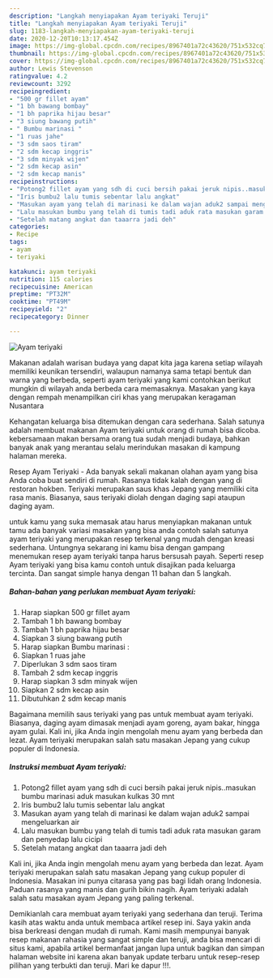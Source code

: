 ```yaml
---
description: "Langkah menyiapakan Ayam teriyaki Teruji"
title: "Langkah menyiapakan Ayam teriyaki Teruji"
slug: 1183-langkah-menyiapakan-ayam-teriyaki-teruji
date: 2020-12-20T10:13:17.454Z
image: https://img-global.cpcdn.com/recipes/8967401a72c43620/751x532cq70/ayam-teriyaki-foto-resep-utama.jpg
thumbnail: https://img-global.cpcdn.com/recipes/8967401a72c43620/751x532cq70/ayam-teriyaki-foto-resep-utama.jpg
cover: https://img-global.cpcdn.com/recipes/8967401a72c43620/751x532cq70/ayam-teriyaki-foto-resep-utama.jpg
author: Lewis Stevenson
ratingvalue: 4.2
reviewcount: 3292
recipeingredient:
- "500 gr fillet ayam"
- "1 bh bawang bombay"
- "1 bh paprika hijau besar"
- "3 siung bawang putih"
- " Bumbu marinasi "
- "1 ruas jahe"
- "3 sdm saos tiram"
- "2 sdm kecap inggris"
- "3 sdm minyak wijen"
- "2 sdm kecap asin"
- "2 sdm kecap manis"
recipeinstructions:
- "Potong2 fillet ayam yang sdh di cuci bersih pakai jeruk nipis..masukan bumbu marinasi aduk masukan kulkas 30 mnt"
- "Iris bumbu2 lalu tumis sebentar lalu angkat"
- "Masukan ayam yang telah di marinasi ke dalam wajan aduk2 sampai mengeluarkan air"
- "Lalu masukan bumbu yang telah di tumis tadi aduk rata masukan garam dan penyedap lalu cicipi"
- "Setelah matang angkat dan taaarra jadi deh"
categories:
- Recipe
tags:
- ayam
- teriyaki

katakunci: ayam teriyaki 
nutrition: 115 calories
recipecuisine: American
preptime: "PT32M"
cooktime: "PT49M"
recipeyield: "2"
recipecategory: Dinner

---
```



![Ayam teriyaki](https://img-global.cpcdn.com/recipes/8967401a72c43620/751x532cq70/ayam-teriyaki-foto-resep-utama.jpg)

Makanan adalah warisan budaya yang dapat kita jaga karena setiap wilayah memiliki keunikan tersendiri, walaupun namanya sama tetapi bentuk dan warna yang berbeda, seperti ayam teriyaki yang kami contohkan berikut mungkin di wilayah anda berbeda cara memasaknya. Masakan yang kaya dengan rempah menampilkan ciri khas yang merupakan keragaman Nusantara

Kehangatan keluarga bisa ditemukan dengan cara sederhana. Salah satunya adalah membuat makanan Ayam teriyaki untuk orang di rumah bisa dicoba. kebersamaan makan bersama orang tua sudah menjadi budaya, bahkan banyak anak yang merantau selalu merindukan masakan di kampung halaman mereka.

Resep Ayam Teriyaki - Ada banyak sekali makanan olahan ayam yang bisa Anda coba buat sendiri di rumah. Rasanya tidak kalah dengan yang di restoran hokben. Teriyaki merupakan saus khas Jepang yang memiliki cita rasa manis. Biasanya, saus teriyaki diolah dengan daging sapi ataupun daging ayam.

untuk kamu yang suka memasak atau harus menyiapkan makanan untuk tamu ada banyak variasi masakan yang bisa anda contoh salah satunya ayam teriyaki yang merupakan resep terkenal yang mudah dengan kreasi sederhana. Untungnya sekarang ini kamu bisa dengan gampang menemukan resep ayam teriyaki tanpa harus bersusah payah.
Seperti resep Ayam teriyaki yang bisa kamu contoh untuk disajikan pada keluarga tercinta. Dan sangat simple hanya dengan 11 bahan dan 5 langkah.


<!--inarticleads1-->

##### Bahan-bahan yang perlukan membuat Ayam teriyaki:

1. Harap siapkan 500 gr fillet ayam
1. Tambah 1 bh bawang bombay
1. Tambah 1 bh paprika hijau besar
1. Siapkan 3 siung bawang putih
1. Harap siapkan  Bumbu marinasi :
1. Siapkan 1 ruas jahe
1. Diperlukan 3 sdm saos tiram
1. Tambah 2 sdm kecap inggris
1. Harap siapkan 3 sdm minyak wijen
1. Siapkan 2 sdm kecap asin
1. Dibutuhkan 2 sdm kecap manis


Bagaimana memilih saus teriyaki yang pas untuk membuat ayam teriyaki. Biasanya, daging ayam dimasak menjadi ayam goreng, ayam bakar, hingga ayam gulai. Kali ini, jika Anda ingin mengolah menu ayam yang berbeda dan lezat. Ayam teriyaki merupakan salah satu masakan Jepang yang cukup populer di Indonesia. 

<!--inarticleads2-->

##### Instruksi membuat  Ayam teriyaki:

1. Potong2 fillet ayam yang sdh di cuci bersih pakai jeruk nipis..masukan bumbu marinasi aduk masukan kulkas 30 mnt
1. Iris bumbu2 lalu tumis sebentar lalu angkat
1. Masukan ayam yang telah di marinasi ke dalam wajan aduk2 sampai mengeluarkan air
1. Lalu masukan bumbu yang telah di tumis tadi aduk rata masukan garam dan penyedap lalu cicipi
1. Setelah matang angkat dan taaarra jadi deh


Kali ini, jika Anda ingin mengolah menu ayam yang berbeda dan lezat. Ayam teriyaki merupakan salah satu masakan Jepang yang cukup populer di Indonesia. Masakan ini punya citarasa yang pas bagi lidah orang Indonesia. Paduan rasanya yang manis dan gurih bikin nagih. Ayam teriyaki adalah salah satu masakan ayam Jepang yang paling terkenal. 

Demikianlah cara membuat ayam teriyaki yang sederhana dan teruji. Terima kasih atas waktu anda untuk membaca artikel resep ini. Saya yakin anda bisa berkreasi dengan mudah di rumah. Kami masih mempunyai banyak resep makanan rahasia yang sangat simple dan teruji, anda bisa mencari di situs kami, apabila artikel bermanfaat jangan lupa untuk bagikan dan simpan halaman website ini karena akan banyak update terbaru untuk resep-resep pilihan yang terbukti dan teruji. Mari ke dapur !!!. 
